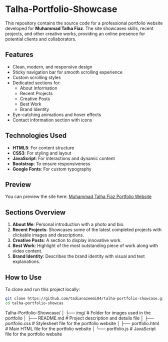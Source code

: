 # Talha-Portfolio-Showcase

This repository contains the source code for a professional portfolio website developed for **Muhammad Talha Fiaz**. The site showcases skills, recent projects, and other creative works, providing an online presence for potential clients and collaborators.

## Features

- Clean, modern, and responsive design
- Sticky navigation bar for smooth scrolling experience
- Custom scrolling styles
- Dedicated sections for:
  - About Information
  - Recent Projects
  - Creative Posts
  - Best Work
  - Brand Identity
- Eye-catching animations and hover effects
- Contact information section with icons

## Technologies Used

- **HTML5**: For content structure
- **CSS3**: For styling and layout
- **JavaScript**: For interactions and dynamic content
- **Bootstrap**: To ensure responsiveness
- **Google Fonts**: For custom typography

## Preview

You can preview the site here: [Muhammad Talha Fiaz Portfolio Website](https://talhafiaz.my.canva.site)

## Sections Overview

1. **About Me**: Personal introduction with a photo and bio.
2. **Recent Projects**: Showcases some of the latest completed projects with clickable images and descriptions.
3. **Creative Posts**: A section to display innovative work.
4. **Best Work**: Highlight of the most outstanding piece of work along with video content.
5. **Brand Identity**: Describes the brand identity with visual and text explanations.

## How to Use

To clone and run this project locally:

```bash
git clone https://github.com/tadianazeemi04/talha-portfolio-showcase.git
cd talha-portfolio-showcas
```

Talha-Portfolio-Showcase/
│
├── img/                  # Folder for images used in the portfolio
│
├── README.md             # Project description and details file
│
├── portfolio.css         # Stylesheet file for the portfolio website
│
├── portfolio.html        # Main HTML file for the portfolio website
│
└── portfolio.js          # JavaScript file for the portfolio website
